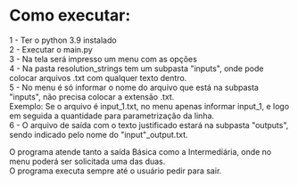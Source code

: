 # Como executar:

1 - Ter o python 3.9 instalado  
2 - Executar o main.py  
3 - Na tela será impresso um menu com as opções  
4 - Na pasta resolution_strings tem um subpasta "inputs", onde pode colocar arquivos .txt com qualquer texto dentro.  
5 - No menu é só informar o nome do arquivo que está na subpasta "inputs", não precisa colocar a extensão .txt.  
	Exemplo:
	Se o arquivo é input_1.txt, no menu apenas informar input_1, e logo em seguida a quantidade para parametrização da linha.  
6 - O arquivo de saída com o texto justificado estará na subpasta "outputs", sendo indicado pelo nome do "input"_output.txt.  

O programa atende tanto a saída Básica como a Intermediária, onde no menu poderá ser solicitada uma das duas.  
O programa executa sempre até o usuário pedir para sair.  